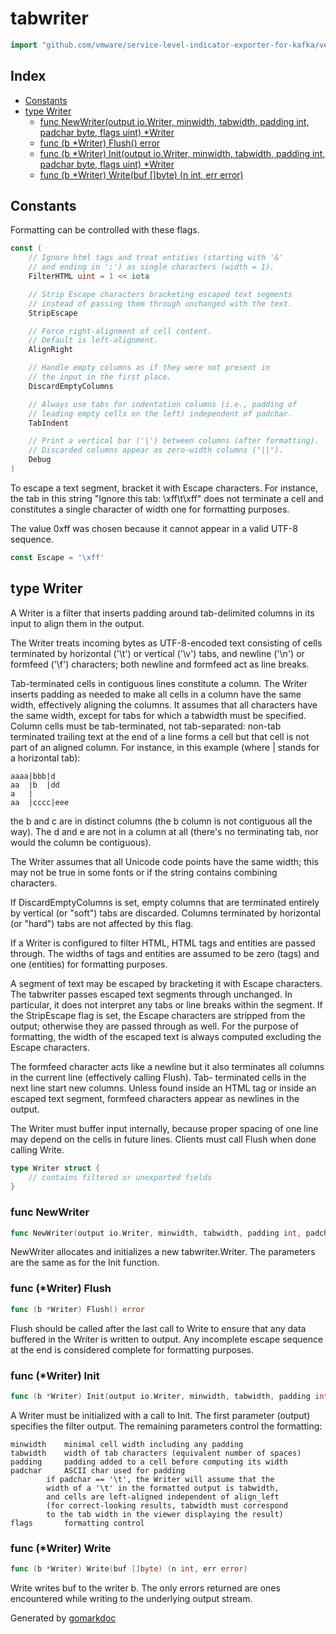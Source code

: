 <!-- Code generated by gomarkdoc. DO NOT EDIT -->

# tabwriter

```go
import "github.com/vmware/service-level-indicator-exporter-for-kafka/vendor/github.com/docker/cli/cli/command/formatter/tabwriter"
```

## Index

- [Constants](<#constants>)
- [type Writer](<#type-writer>)
  - [func NewWriter(output io.Writer, minwidth, tabwidth, padding int, padchar byte, flags uint) *Writer](<#func-newwriter>)
  - [func (b *Writer) Flush() error](<#func-writer-flush>)
  - [func (b *Writer) Init(output io.Writer, minwidth, tabwidth, padding int, padchar byte, flags uint) *Writer](<#func-writer-init>)
  - [func (b *Writer) Write(buf []byte) (n int, err error)](<#func-writer-write>)


## Constants

Formatting can be controlled with these flags.

```go
const (
    // Ignore html tags and treat entities (starting with '&'
    // and ending in ';') as single characters (width = 1).
    FilterHTML uint = 1 << iota

    // Strip Escape characters bracketing escaped text segments
    // instead of passing them through unchanged with the text.
    StripEscape

    // Force right-alignment of cell content.
    // Default is left-alignment.
    AlignRight

    // Handle empty columns as if they were not present in
    // the input in the first place.
    DiscardEmptyColumns

    // Always use tabs for indentation columns (i.e., padding of
    // leading empty cells on the left) independent of padchar.
    TabIndent

    // Print a vertical bar ('|') between columns (after formatting).
    // Discarded columns appear as zero-width columns ("||").
    Debug
)
```

To escape a text segment, bracket it with Escape characters. For instance, the tab in this string "Ignore this tab: \\xff\\t\\xff" does not terminate a cell and constitutes a single character of width one for formatting purposes.

The value 0xff was chosen because it cannot appear in a valid UTF\-8 sequence.

```go
const Escape = '\xff'
```

## type Writer

A Writer is a filter that inserts padding around tab\-delimited columns in its input to align them in the output.

The Writer treats incoming bytes as UTF\-8\-encoded text consisting of cells terminated by horizontal \('\\t'\) or vertical \('\\v'\) tabs, and newline \('\\n'\) or formfeed \('\\f'\) characters; both newline and formfeed act as line breaks.

Tab\-terminated cells in contiguous lines constitute a column. The Writer inserts padding as needed to make all cells in a column have the same width, effectively aligning the columns. It assumes that all characters have the same width, except for tabs for which a tabwidth must be specified. Column cells must be tab\-terminated, not tab\-separated: non\-tab terminated trailing text at the end of a line forms a cell but that cell is not part of an aligned column. For instance, in this example \(where | stands for a horizontal tab\):

```
aaaa|bbb|d
aa  |b  |dd
a   |
aa  |cccc|eee
```

the b and c are in distinct columns \(the b column is not contiguous all the way\). The d and e are not in a column at all \(there's no terminating tab, nor would the column be contiguous\).

The Writer assumes that all Unicode code points have the same width; this may not be true in some fonts or if the string contains combining characters.

If DiscardEmptyColumns is set, empty columns that are terminated entirely by vertical \(or "soft"\) tabs are discarded. Columns terminated by horizontal \(or "hard"\) tabs are not affected by this flag.

If a Writer is configured to filter HTML, HTML tags and entities are passed through. The widths of tags and entities are assumed to be zero \(tags\) and one \(entities\) for formatting purposes.

A segment of text may be escaped by bracketing it with Escape characters. The tabwriter passes escaped text segments through unchanged. In particular, it does not interpret any tabs or line breaks within the segment. If the StripEscape flag is set, the Escape characters are stripped from the output; otherwise they are passed through as well. For the purpose of formatting, the width of the escaped text is always computed excluding the Escape characters.

The formfeed character acts like a newline but it also terminates all columns in the current line \(effectively calling Flush\). Tab\- terminated cells in the next line start new columns. Unless found inside an HTML tag or inside an escaped text segment, formfeed characters appear as newlines in the output.

The Writer must buffer input internally, because proper spacing of one line may depend on the cells in future lines. Clients must call Flush when done calling Write.

```go
type Writer struct {
    // contains filtered or unexported fields
}
```

### func NewWriter

```go
func NewWriter(output io.Writer, minwidth, tabwidth, padding int, padchar byte, flags uint) *Writer
```

NewWriter allocates and initializes a new tabwriter.Writer. The parameters are the same as for the Init function.

### func \(\*Writer\) Flush

```go
func (b *Writer) Flush() error
```

Flush should be called after the last call to Write to ensure that any data buffered in the Writer is written to output. Any incomplete escape sequence at the end is considered complete for formatting purposes.

### func \(\*Writer\) Init

```go
func (b *Writer) Init(output io.Writer, minwidth, tabwidth, padding int, padchar byte, flags uint) *Writer
```

A Writer must be initialized with a call to Init. The first parameter \(output\) specifies the filter output. The remaining parameters control the formatting:

```
minwidth	minimal cell width including any padding
tabwidth	width of tab characters (equivalent number of spaces)
padding		padding added to a cell before computing its width
padchar		ASCII char used for padding
		if padchar == '\t', the Writer will assume that the
		width of a '\t' in the formatted output is tabwidth,
		and cells are left-aligned independent of align_left
		(for correct-looking results, tabwidth must correspond
		to the tab width in the viewer displaying the result)
flags		formatting control
```

### func \(\*Writer\) Write

```go
func (b *Writer) Write(buf []byte) (n int, err error)
```

Write writes buf to the writer b. The only errors returned are ones encountered while writing to the underlying output stream.



Generated by [gomarkdoc](<https://github.com/princjef/gomarkdoc>)

